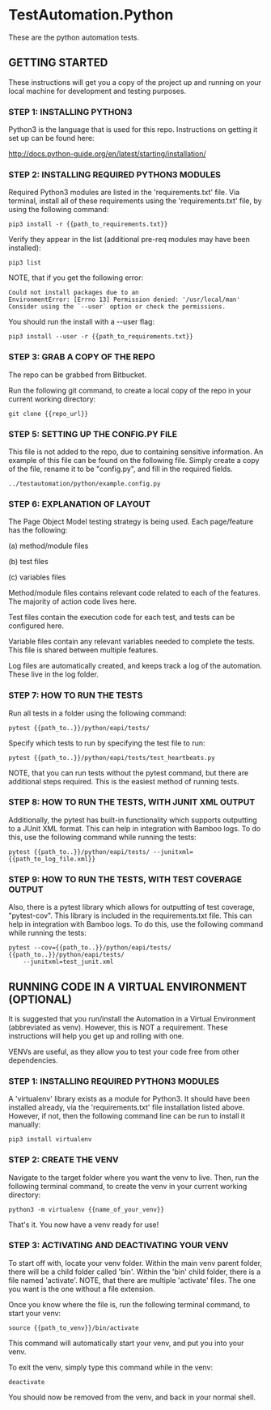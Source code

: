 # TestAutomation.Python

These are the python automation tests.




## GETTING STARTED

These instructions will get you a copy of the project up and running on your 
local machine for development and testing purposes.

### STEP 1: INSTALLING PYTHON3

Python3 is the language that is used for this repo. Instructions on getting it 
set up can be found here:

http://docs.python-guide.org/en/latest/starting/installation/

### STEP 2: INSTALLING REQUIRED PYTHON3 MODULES

Required Python3 modules are listed in the 'requirements.txt' file. Via  
terminal, install all of these requirements using the 'requirements.txt' file,
by using the following command:

```
pip3 install -r {{path_to_requirements.txt}}
```

Verify they appear in the list (additional pre-req modules may have been 
installed):

```
pip3 list
```

NOTE, that if you get the following error:

```
Could not install packages due to an 
EnvironmentError: [Errno 13] Permission denied: '/usr/local/man'
Consider using the `--user` option or check the permissions.
```

You should run the install with a --user flag:

```
pip3 install --user -r {{path_to_requirements.txt}}
```

### STEP 3: GRAB A COPY OF THE REPO

The repo can be grabbed from Bitbucket.

Run the following git command, to create a local copy of the repo in your
current working directory:

```
git clone {{repo_url}}
```

### STEP 5: SETTING UP THE CONFIG.PY FILE

This file is not added to the repo, due to containing sensitive information. An
example of this file can be found on the following file. Simply create a copy 
of the file, rename it to be "config.py", and fill in the required fields.

```
../testautomation/python/example.config.py 
```

### STEP 6: EXPLANATION OF LAYOUT

The Page Object Model testing strategy is being used. Each page/feature has the 
following:

(a) method/module files

(b) test files

(c) variables files

Method/module files contains relevant code related to each of the features. The 
majority of action code lives here.

Test files contain the execution code for each test, and tests can be 
configured here.

Variable files contain any relevant variables needed to complete the tests. This
file is shared between multiple features.

Log files are automatically created, and keeps track a log of the automation.
These live in the log folder.

### STEP 7: HOW TO RUN THE TESTS

Run all tests in a folder using the following command:

```
pytest {{path_to..}}/python/eapi/tests/
```

Specify which tests to run by specifying the test file to run:

```
pytest {{path_to..}}/python/eapi/tests/test_heartbeats.py
```

NOTE, that you can run tests without the pytest command, but there are 
additional steps required. This is the easiest method of running tests.

### STEP 8: HOW TO RUN THE TESTS, WITH JUNIT XML OUTPUT

Additionally, the pytest has built-in functionality which supports outputting 
to a JUnit XML format. This can help in integration with Bamboo logs. To do 
this, use the following command while running the tests:

```
pytest {{path_to..}}/python/eapi/tests/ --junitxml={{path_to_log_file.xml}}
```

### STEP 9: HOW TO RUN THE TESTS, WITH TEST COVERAGE OUTPUT

Also, there is a pytest library which allows for outputting of test coverage, 
"pytest-cov". This library is included in the requirements.txt file. This can 
help in integration with Bamboo logs. To do this, use the following command 
while running the tests:

```
pytest --cov={{path_to..}}/python/eapi/tests/ {{path_to..}}/python/eapi/tests/ 
    --junitxml=test_junit.xml
```




## RUNNING CODE IN A VIRTUAL ENVIRONMENT (OPTIONAL)

It is suggested that you run/install the Automation in a Virtual Environment 
(abbreviated as venv). However, this is NOT a requirement. These instructions 
will help you get up and rolling with one.

VENVs are useful, as they allow you to test your code free from other 
dependencies.

### STEP 1: INSTALLING REQUIRED PYTHON3 MODULES

A 'virtualenv' library exists as a module for Python3. It should have been 
installed already, via the 'requirements.txt' file installation listed above. 
However, if not, then the following command line can be run to install it
manually:

```
pip3 install virtualenv
```

### STEP 2: CREATE THE VENV

Navigate to the target folder where you want the venv to live. Then, run the 
following terminal command, to create the venv in your current working 
directory:

```
python3 -m virtualenv {{name_of_your_venv}}
```

That's it. You now have a venv ready for use!

### STEP 3: ACTIVATING AND DEACTIVATING YOUR VENV

To start off with, locate your venv folder. Within the main venv parent 
folder, there will be a child folder called 'bin'. Within the 'bin' child 
folder, there is a file named 'activate'. NOTE, that there are multiple
'activate' files. The one you want is the one without a file extension.

Once you know where the file is, run the following terminal command, to start
your venv:

```
source {{path_to_venv}}/bin/activate
```

This command will automatically start your venv, and put you into your venv.

To exit the venv, simply type this command while in the venv:

```
deactivate
```

You should now be removed from the venv, and back in your normal shell.
